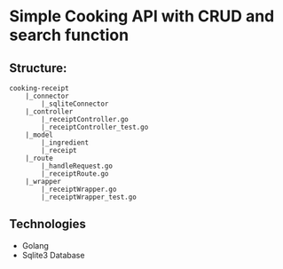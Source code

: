 # Simple Cooking API with CRUD and search function

## Structure:

```
cooking-receipt
    |_connector
        |_sqliteConnector
    |_controller
        |_receiptController.go
        |_receiptController_test.go
    |_model
        |_ingredient
        |_receipt
    |_route
        |_handleRequest.go
        |_receiptRoute.go
    |_wrapper
        |_receiptWrapper.go
        |_receiptWrapper_test.go    

```

## Technologies

- Golang
- Sqlite3 Database